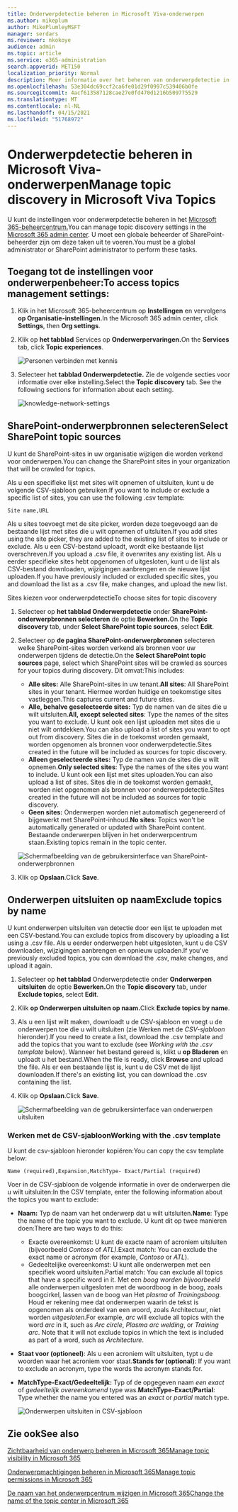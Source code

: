```yaml
---
title: Onderwerpdetectie beheren in Microsoft Viva-onderwerpen
ms.author: mikeplum
author: MikePlumleyMSFT
manager: serdars
ms.reviewer: nkokoye
audience: admin
ms.topic: article
ms.service: o365-administration
search.appverid: MET150
localization_priority: Normal
description: Meer informatie over het beheren van onderwerpdetectie in Microsoft Viva-onderwerpen.
ms.openlocfilehash: 53e304dc69ccf2ca6fe01d29f0997c539406b0fe
ms.sourcegitcommit: 4acf613587128cae27e0fd470d1216b509775529
ms.translationtype: MT
ms.contentlocale: nl-NL
ms.lasthandoff: 04/15/2021
ms.locfileid: "51768972"
---
```

# <a name="manage-topic-discovery-in-microsoft-viva-topics"></a><span data-ttu-id="b9da4-103">Onderwerpdetectie beheren in Microsoft Viva-onderwerpen</span><span class="sxs-lookup"><span data-stu-id="b9da4-103">Manage topic discovery in Microsoft Viva Topics</span></span>

<span data-ttu-id="b9da4-104">U kunt de instellingen voor onderwerpdetectie beheren in het [Microsoft 365-beheercentrum.](https://admin.microsoft.com)</span><span class="sxs-lookup"><span data-stu-id="b9da4-104">You can manage topic discovery settings in the [Microsoft 365 admin center](https://admin.microsoft.com).</span></span> <span data-ttu-id="b9da4-105">U moet een globale beheerder of SharePoint-beheerder zijn om deze taken uit te voeren.</span><span class="sxs-lookup"><span data-stu-id="b9da4-105">You must be a global administrator or SharePoint administrator to perform these tasks.</span></span>

## <a name="to-access-topics-management-settings"></a><span data-ttu-id="b9da4-106">Toegang tot de instellingen voor onderwerpenbeheer:</span><span class="sxs-lookup"><span data-stu-id="b9da4-106">To access topics management settings:</span></span>

1. <span data-ttu-id="b9da4-107">Klik in het Microsoft 365-beheercentrum op **Instellingen** en vervolgens **op Organisatie-instellingen.**</span><span class="sxs-lookup"><span data-stu-id="b9da4-107">In the Microsoft 365 admin center, click **Settings**, then **Org settings**.</span></span>
2. <span data-ttu-id="b9da4-108">Klik op **het tabblad** Services op **Onderwerpervaringen.**</span><span class="sxs-lookup"><span data-stu-id="b9da4-108">On the **Services** tab, click **Topic experiences**.</span></span>

    ![Personen verbinden met kennis](../media/admin-org-knowledge-options-completed.png) 

3. <span data-ttu-id="b9da4-110">Selecteer het **tabblad Onderwerpdetectie.** Zie de volgende secties voor informatie over elke instelling.</span><span class="sxs-lookup"><span data-stu-id="b9da4-110">Select the **Topic discovery** tab. See the following sections for information about each setting.</span></span>

    ![knowledge-network-settings](../media/knowledge-network-settings-topic-discovery.png) 

## <a name="select-sharepoint-topic-sources"></a><span data-ttu-id="b9da4-112">SharePoint-onderwerpbronnen selecteren</span><span class="sxs-lookup"><span data-stu-id="b9da4-112">Select SharePoint topic sources</span></span>

<span data-ttu-id="b9da4-113">U kunt de SharePoint-sites in uw organisatie wijzigen die worden verkend voor onderwerpen.</span><span class="sxs-lookup"><span data-stu-id="b9da4-113">You can change the SharePoint sites in your organization that will be crawled for topics.</span></span>

<span data-ttu-id="b9da4-114">Als u een specifieke lijst met sites wilt opnemen of uitsluiten, kunt u de volgende CSV-sjabloon gebruiken:</span><span class="sxs-lookup"><span data-stu-id="b9da4-114">If you want to include or exclude a specific list of sites, you can use the following .csv template:</span></span>

``` csv
Site name,URL
```

<span data-ttu-id="b9da4-115">Als u sites toevoegt met de site picker, worden deze toegevoegd aan de bestaande lijst met sites die u wilt opnemen of uitsluiten.</span><span class="sxs-lookup"><span data-stu-id="b9da4-115">If you add sites using the site picker, they are added to the existing list of sites to include or exclude.</span></span> <span data-ttu-id="b9da4-116">Als u een CSV-bestand uploadt, wordt elke bestaande lijst overschreven.</span><span class="sxs-lookup"><span data-stu-id="b9da4-116">If you upload a .csv file, it overwrites any existing list.</span></span> <span data-ttu-id="b9da4-117">Als u eerder specifieke sites hebt opgenomen of uitgesloten, kunt u de lijst als CSV-bestand downloaden, wijzigingen aanbrengen en de nieuwe lijst uploaden.</span><span class="sxs-lookup"><span data-stu-id="b9da4-117">If you have previously included or excluded specific sites, you and download the list as a .csv file, make changes, and upload the new list.</span></span>

<span data-ttu-id="b9da4-118">Sites kiezen voor onderwerpdetectie</span><span class="sxs-lookup"><span data-stu-id="b9da4-118">To choose sites for topic discovery</span></span>

1. <span data-ttu-id="b9da4-119">Selecteer op **het tabblad Onderwerpdetectie** onder **SharePoint-onderwerpbronnen selecteren** de optie **Bewerken.**</span><span class="sxs-lookup"><span data-stu-id="b9da4-119">On the **Topic discovery** tab, under **Select SharePoint topic sources**, select **Edit**.</span></span>
2. <span data-ttu-id="b9da4-120">Selecteer op **de pagina SharePoint-onderwerpbronnen** selecteren welke SharePoint-sites worden verkend als bronnen voor uw onderwerpen tijdens de detectie.</span><span class="sxs-lookup"><span data-stu-id="b9da4-120">On the **Select SharePoint topic sources** page, select which SharePoint sites will be crawled as sources for your topics during discovery.</span></span> <span data-ttu-id="b9da4-121">Dit omvat:</span><span class="sxs-lookup"><span data-stu-id="b9da4-121">This includes:</span></span>
    - <span data-ttu-id="b9da4-122">**Alle sites:** Alle SharePoint-sites in uw tenant.</span><span class="sxs-lookup"><span data-stu-id="b9da4-122">**All sites**: All SharePoint sites in your tenant.</span></span> <span data-ttu-id="b9da4-123">Hiermee worden huidige en toekomstige sites vastleggen.</span><span class="sxs-lookup"><span data-stu-id="b9da4-123">This captures current and future sites.</span></span>
    - <span data-ttu-id="b9da4-124">**Alle, behalve geselecteerde sites:** Typ de namen van de sites die u wilt uitsluiten.</span><span class="sxs-lookup"><span data-stu-id="b9da4-124">**All, except selected sites**: Type the names of the sites you want to exclude.</span></span>  <span data-ttu-id="b9da4-125">U kunt ook een lijst uploaden met sites die u niet wilt ontdekken.</span><span class="sxs-lookup"><span data-stu-id="b9da4-125">You can also upload a list of sites you want to opt out from discovery.</span></span> <span data-ttu-id="b9da4-126">Sites die in de toekomst worden gemaakt, worden opgenomen als bronnen voor onderwerpdetectie.</span><span class="sxs-lookup"><span data-stu-id="b9da4-126">Sites created in the future will be included as sources for topic discovery.</span></span> 
    - <span data-ttu-id="b9da4-127">**Alleen geselecteerde sites:** Typ de namen van de sites die u wilt opnemen.</span><span class="sxs-lookup"><span data-stu-id="b9da4-127">**Only selected sites**: Type the names of the sites you want to include.</span></span> <span data-ttu-id="b9da4-128">U kunt ook een lijst met sites uploaden.</span><span class="sxs-lookup"><span data-stu-id="b9da4-128">You can also upload a list of sites.</span></span> <span data-ttu-id="b9da4-129">Sites die in de toekomst worden gemaakt, worden niet opgenomen als bronnen voor onderwerpdetectie.</span><span class="sxs-lookup"><span data-stu-id="b9da4-129">Sites created in the future will not be included as sources for topic discovery.</span></span>
    - <span data-ttu-id="b9da4-130">**Geen sites:** Onderwerpen worden niet automatisch gegenereerd of bijgewerkt met SharePoint-inhoud.</span><span class="sxs-lookup"><span data-stu-id="b9da4-130">**No sites**: Topics won't be automatically generated or updated with SharePoint content.</span></span> <span data-ttu-id="b9da4-131">Bestaande onderwerpen blijven in het onderwerpcentrum staan.</span><span class="sxs-lookup"><span data-stu-id="b9da4-131">Existing topics remain in the topic center.</span></span>

    ![Schermafbeelding van de gebruikersinterface van SharePoint-onderwerpbronnen](../media/k-manage-select-topic-source.png)
   
3. <span data-ttu-id="b9da4-133">Klik op **Opslaan**.</span><span class="sxs-lookup"><span data-stu-id="b9da4-133">Click **Save**.</span></span>

## <a name="exclude-topics-by-name"></a><span data-ttu-id="b9da4-134">Onderwerpen uitsluiten op naam</span><span class="sxs-lookup"><span data-stu-id="b9da4-134">Exclude topics by name</span></span>

<span data-ttu-id="b9da4-135">U kunt onderwerpen uitsluiten van detectie door een lijst te uploaden met een CSV-bestand.</span><span class="sxs-lookup"><span data-stu-id="b9da4-135">You can exclude topics from discovery by uploading a list using a .csv file.</span></span> <span data-ttu-id="b9da4-136">Als u eerder onderwerpen hebt uitgesloten, kunt u de CSV downloaden, wijzigingen aanbrengen en opnieuw uploaden.</span><span class="sxs-lookup"><span data-stu-id="b9da4-136">If you've previously excluded topics, you can download the .csv, make changes, and upload it again.</span></span>

1. <span data-ttu-id="b9da4-137">Selecteer op **het tabblad** Onderwerpdetectie onder **Onderwerpen uitsluiten** de optie **Bewerken.**</span><span class="sxs-lookup"><span data-stu-id="b9da4-137">On the **Topic discovery** tab, under **Exclude topics**, select **Edit**.</span></span>
2. <span data-ttu-id="b9da4-138">Klik **op Onderwerpen uitsluiten op naam.**</span><span class="sxs-lookup"><span data-stu-id="b9da4-138">Click **Exclude topics by name**.</span></span>
3. <span data-ttu-id="b9da4-139">Als u een lijst wilt maken, downloadt u de CSV-sjabloon en voegt u de onderwerpen toe die u wilt uitsluiten (zie Werken met de *CSV-sjabloon* hieronder).</span><span class="sxs-lookup"><span data-stu-id="b9da4-139">If you need to create a list, download the .csv template and add the topics that you want to exclude (see *Working with the .csv template* below).</span></span> <span data-ttu-id="b9da4-140">Wanneer het bestand gereed is, klikt u **op Bladeren** en uploadt u het bestand.</span><span class="sxs-lookup"><span data-stu-id="b9da4-140">When the file is ready, click **Browse** and upload the file.</span></span> <span data-ttu-id="b9da4-141">Als er een bestaande lijst is, kunt u de CSV met de lijst downloaden.</span><span class="sxs-lookup"><span data-stu-id="b9da4-141">If there's an existing list, you can download the .csv containing the list.</span></span>
4. <span data-ttu-id="b9da4-142">Klik op **Opslaan**.</span><span class="sxs-lookup"><span data-stu-id="b9da4-142">Click **Save**.</span></span>

    ![Schermafbeelding van de gebruikersinterface van onderwerpen uitsluiten](../media/km-manage-exclude-topics.png)

### <a name="working-with-the-csv-template"></a><span data-ttu-id="b9da4-144">Werken met de CSV-sjabloon</span><span class="sxs-lookup"><span data-stu-id="b9da4-144">Working with the .csv template</span></span>

<span data-ttu-id="b9da4-145">U kunt de csv-sjabloon hieronder kopiëren:</span><span class="sxs-lookup"><span data-stu-id="b9da4-145">You can copy the csv template below:</span></span>

``` csv
Name (required),Expansion,MatchType- Exact/Partial (required)
```

<span data-ttu-id="b9da4-146">Voer in de CSV-sjabloon de volgende informatie in over de onderwerpen die u wilt uitsluiten:</span><span class="sxs-lookup"><span data-stu-id="b9da4-146">In the CSV template, enter the following information about the topics you want to exclude:</span></span>

- <span data-ttu-id="b9da4-147">**Naam:** Typ de naam van het onderwerp dat u wilt uitsluiten.</span><span class="sxs-lookup"><span data-stu-id="b9da4-147">**Name**: Type the name of the topic you want to exclude.</span></span> <span data-ttu-id="b9da4-148">U kunt dit op twee manieren doen:</span><span class="sxs-lookup"><span data-stu-id="b9da4-148">There are two ways to do this:</span></span>
    - <span data-ttu-id="b9da4-149">Exacte overeenkomst: U kunt de exacte naam of acroniem uitsluiten (bijvoorbeeld *Contoso* of *ATL).*</span><span class="sxs-lookup"><span data-stu-id="b9da4-149">Exact match: You can exclude the exact name or acronym (for example, *Contoso* or *ATL*).</span></span>
    - <span data-ttu-id="b9da4-150">Gedeeltelijke overeenkomst: U kunt alle onderwerpen met een specifiek woord uitsluiten.</span><span class="sxs-lookup"><span data-stu-id="b9da4-150">Partial match: You can exclude all topics that have a specific word in it.</span></span>  <span data-ttu-id="b9da4-151">Met een *boog worden bijvoorbeeld* alle onderwerpen uitgesloten met de woordboog in de boog, zoals boogcirkel, lassen van de boog van Het *plasma* of *Trainingsboog.*   Houd er rekening mee dat onderwerpen waarin de tekst is opgenomen als onderdeel van een woord, zoals Architectuur, niet worden *uitgesloten.*</span><span class="sxs-lookup"><span data-stu-id="b9da4-151">For example, *arc* will exclude all topics with the word *arc* in it, such as *Arc circle*, *Plasma arc welding*, or *Training arc*. Note that it will not exclude topics in which the text is included as part of a word, such as *Architecture*.</span></span>
- <span data-ttu-id="b9da4-152">**Staat voor (optioneel)**: Als u een acroniem wilt uitsluiten, typt u de woorden waar het acroniem voor staat.</span><span class="sxs-lookup"><span data-stu-id="b9da4-152">**Stands for (optional)**: If you want to exclude an acronym, type the words the acronym stands for.</span></span>
- <span data-ttu-id="b9da4-153">**MatchType-Exact/Gedeeltelijk:** Typ of de opgegeven naam *een exact* of *gedeeltelijk overeenkomend* type was.</span><span class="sxs-lookup"><span data-stu-id="b9da4-153">**MatchType-Exact/Partial**: Type whether the name you entered was an *exact* or *partial* match type.</span></span>

    ![Onderwerpen uitsluiten in CSV-sjabloon](../media/exclude-topics-csv.png) 

## <a name="see-also"></a><span data-ttu-id="b9da4-155">Zie ook</span><span class="sxs-lookup"><span data-stu-id="b9da4-155">See also</span></span>

[<span data-ttu-id="b9da4-156">Zichtbaarheid van onderwerp beheren in Microsoft 365</span><span class="sxs-lookup"><span data-stu-id="b9da4-156">Manage topic visibility in Microsoft 365</span></span>](topic-experiences-knowledge-rules.md)

[<span data-ttu-id="b9da4-157">Onderwerpmachtigingen beheren in Microsoft 365</span><span class="sxs-lookup"><span data-stu-id="b9da4-157">Manage topic permissions in Microsoft 365</span></span>](topic-experiences-user-permissions.md)

[<span data-ttu-id="b9da4-158">De naam van het onderwerpcentrum wijzigen in Microsoft 365</span><span class="sxs-lookup"><span data-stu-id="b9da4-158">Change the name of the topic center in Microsoft 365</span></span>](topic-experiences-administration.md)
